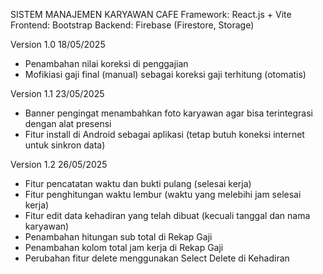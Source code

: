 SISTEM MANAJEMEN KARYAWAN CAFE
Framework: React.js + Vite
Frontend: Bootstrap
Backend: Firebase (Firestore, Storage)

Version 1.0 18/05/2025
  - Penambahan nilai koreksi di penggajian
  - Mofikiasi gaji final (manual) sebagai koreksi gaji terhitung (otomatis)

Version 1.1 23/05/2025
  - Banner pengingat menambahkan foto karyawan agar bisa terintegrasi dengan alat presensi
  - Fitur install di Android sebagai aplikasi (tetap butuh koneksi internet untuk sinkron data)

Version 1.2 26/05/2025
  - Fitur pencatatan waktu dan bukti pulang (selesai kerja)
  - Fitur penghitungan waktu lembur (waktu yang melebihi jam selesai kerja)
  - Fitur edit data kehadiran yang telah dibuat (kecuali tanggal dan nama karyawan)
  - Penambahan hitungan sub total di Rekap Gaji
  - Penambahan kolom total jam kerja di Rekap Gaji
  - Perubahan fitur delete menggunakan Select Delete di Kehadiran

